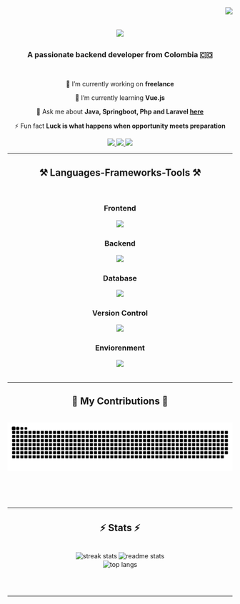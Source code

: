 <img align="right" src="https://visitor-badge.laobi.icu/badge?page_id=salesp07.salesp07" />

<h1 align="center">
    <img src="https://readme-typing-svg.herokuapp.com/?font=Righteous&size=35&center=true&vCenter=true&width=500&height=70&duration=4000&lines=Hello+universe!+👋;+I'm+Cristopher+Buitrago!;" />
</h1>

<h3 align="center">A passionate backend developer from Colombia 🇨🇴</h3>

<br/>

<div align="center">
 
🔭 I’m currently working on **freelance**
 
🌱 I’m currently learning **Vue.js**

💬 Ask me about **Java, Springboot, Php and Laravel [here](https://github.com/CristopherBuitrago)**

⚡ Fun fact **Luck is what happens when opportunity meets preparation**

 </div>
 
<div align="center"> 
  <a href="mailto:cristopherbuitrago0907@gmail.com">
    <img src="https://img.shields.io/badge/Gmail-333333?style=for-the-badge&logo=gmail&logoColor=red" />

  </a>
  <a href="www.linkedin.com/in/cristopher-buitrago-02b908304/" target="_blank">
    <img src="https://img.shields.io/badge/LinkedIn-0077B5? style=for-the-badge&logo=linkedin&logoColor=white" target="_blank" />
  </a>
  <a href="https://cristopher-dev-portfolio.netlify.app" target="_blank">
     <img src="https://img.shields.io/badge/Portfolio-FF5722?style=for-the-badge&logo=todoist&logoColor=white" target="_blank" /> <!-- sqlite, safari, google-chrome are other good icon options -->
  </a>
</div>

 <hr/>
 
<h2 align="center">⚒️ Languages-Frameworks-Tools ⚒️</h2>
<br/>
<div align="center">
    <h3>Frontend</h3>
    <img src="https://skillicons.dev/icons?i=html,css,javascript,react,tailwind,bootstrap,figma" />
    <h3>Backend</h3>
    <img src="https://skillicons.dev/icons?i=java,spring,php,laravel,javascript,nodejs" /><br>
    <h3>Database</h3>
    <img src="https://skillicons.dev/icons?i=mysql,postgres,sqlite" /><br>
    <h3>Version Control</h3>
    <img src="https://skillicons.dev/icons?i=git,github,gitlab" /><br>
    <h3>Enviorenment</h3>
    <img src="https://skillicons.dev/icons?i=vscode" /><br>
        
</div>

<br/>
<hr/>

<div align="center">
  <h2>🐍 My Contributions 🐍</h2>
  <br>
  <img alt="a Python snake eating my contributions" src="https://raw.githubusercontent.com/salesp07/salesp07/output/github-contribution-grid-snake.svg" />
  
  <br/><br/><br/>
</div>

<hr/>

<h2 align="center">⚡ Stats ⚡</h2>
<br>
<div align=center>
  <img width=390 src="https://github-readme-streak-stats.herokuapp.com/?user=CristopherBuitrago&count_private=true&theme=react&border_radius=10" alt="streak stats"/>
  <img width=390 src="https://github-readme-stats.vercel.app/api?username=CristopherBuitrago&count_private=true&show_icons=true&theme=react&rank_icon=github&border_radius=10" alt="readme stats" />
  <br/>
  <img width=325 align="center" src="https://github-readme-stats.vercel.app/api/top-langs?username=CristopherBuitrago&hide=HTML&langs_count=8&layout=compact&theme=react&border_radius=10&size_weight=0.5&count_weight=0.5&exclude_repo=github-readme-stats" alt="top langs" />
</div>

<br/><br/>

<hr/>

<br/>
